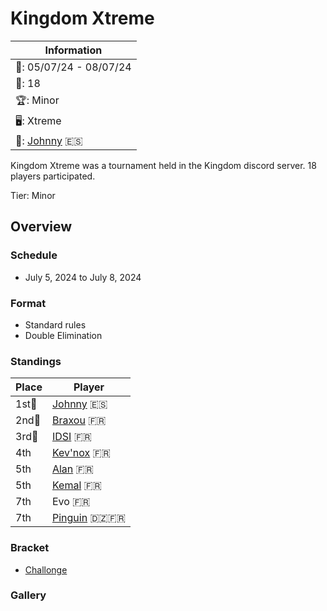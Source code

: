# Kingdom Xtreme

|Information|
|-|
|:calendar:: 05/07/24 - 08/07/24|
|:busts_in_silhouette:: 18|
|:trophy:: Minor|
|:desktop_computer:: Xtreme|
|:1st_place_medal:: [Johnny](../../players/spanish/johnny.md) :es:|

Kingdom Xtreme was a tournament held in the Kingdom discord server.
18 players participated. 

Tier: Minor

## Overview

### Schedule
- July 5, 2024 to July 8, 2024

### Format
- Standard rules
- Double Elimination

### Standings

|Place|Player|
|-|-|
|1st:1st_place_medal:|[Johnny](../../players/spanish/johnny.md) :es:|
|2nd:2nd_place_medal:|[Braxou](../../players/french/braxou.md) :fr:|
|3rd:3rd_place_medal:|[IDSI](../../players/french/idsi.md) :fr:|
|4th|[Kev'nox](../../players/french/kevnox.md) :fr:|
|5th|[Alan](../../players/french/alan.md) :fr:|
|5th|[Kemal](../../players/french/kemal.md) :fr:|
|7th|Evo :fr:|
|7th|[Pinguin](../../players/french/pinguin.md) :algeria::fr:|

### Bracket

- [Challonge](https://challonge.com/jdss5plh)

### Gallery